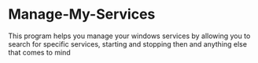 # Manage-My-Services
This program helps you manage your windows services by allowing you to search for specific services, starting and stopping then and anything else that comes to mind
